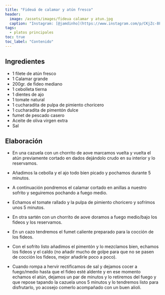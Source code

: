 ```yaml
---
title: "Fideuá de calamar y atún fresco"
header:
  image: /assets/images/fideua calamar y atun.jpg
  caption: "Instagram: [@jamdinho](https://www.instagram.com/p/CKjZc-8Fzp6/)"
tags:
  - platos principales
toc: true
toc_label: "Contenido"
---
```



## Ingredientes

- 1 filete de atún fresco
- 1 Calamar grande
- 200gr. de fideo mediano
- 1 cebolleta tierna
- 1 dientes de ajo
- 1 tomate natural
- 1 cucharadita de pulpa de pimiento choricero
- 1 cucharadita de pimentón dulce
- fumet de pescado casero
- Aceite de oliva virgen extra
- Sal


## Elaboración

- En una cazuela con un chorrito de aove marcamos vuelta y vuelta el atún previamente cortado en dados dejándolo crudo en su interior y lo reservamos.

- Añadimos la cebolla y el ajo todo bien picado y pochamos durante 5 minutos.

- A continuación pondremos el calamar cortado en anillas a nuestro sofrito y seguiremos pochando a fuego medio.

- Echamos el tomate rallado y la pulpa de pimiento choricero y sofrímos unos 5 minutos.

- En otra sartén con un chorrito de aove doramos a fuego medio/bajo los fideos y los reservamos.

- En un cazo tendremos el fumet caliente preparado para la cocción de los fideos.

- Con el sofrito listo añadimos el pimentón y lo mezclamos bien, echamos los fideos y el caldo (no añadir mucho de golpe para que no se pasen de cocción los fideos, mejor añadirle poco a poco).

- Cuando rompa a hervir rectificamos de sal y dejamos cocer a fuego/medio hasta que el fideo esté aldente y en ese momento echamos el atún, dejamos un par de minutos y lo retiremos del fuego y que repose tapando la cazuela unos 5 minutos y lo tendremos listo para disfrutarlo, yo acosejo comerlo acompañado con un buen alioli.